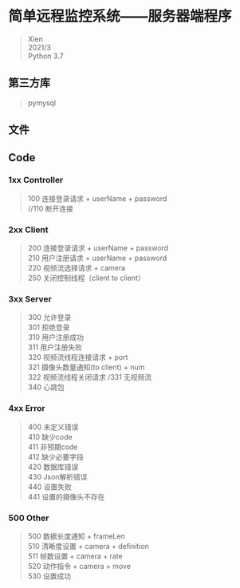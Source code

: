 # 简单远程监控系统——服务器端程序  
>Xien  
>2021/3  
>Python 3.7  

## 第三方库  
>pymysql  


## 文件  



## Code  
### 1xx  Controller
>100 连接登录请求 + userName + password    
>//110 断开连接  

### 2xx  Client
>200 连接登录请求 + userName + password  
>210 用户注册请求 + userName + password  
>220 视频流选择请求 + camera  
>250 关闭控制线程（client to client）  

### 3xx  Server
>300 允许登录  
>301 拒绝登录  
>310 用户注册成功  
>311 用户注册失败  
>320 视频流线程连接请求 + port  
>321 摄像头数量通知(to client) + num  
>322 视频流线程关闭请求
>/331 无视频流  
>340 心跳包

### 4xx  Error
>400 未定义错误  
>410 缺少code  
>411 非预期code  
>412 缺少必要字段  
>420 数据库错误  
>430 Json解析错误  
>440 设置失败  
>441 设置的摄像头不存在  

### 500  Other
>500 数据长度通知 + frameLen  
>510 清晰度设置 + camera + definition  
>511 帧数设置 + camera + rate  
>520 动作指令 + camera + move  
>530 设置成功   